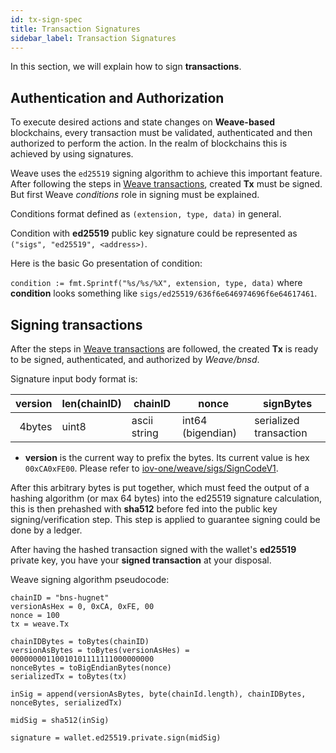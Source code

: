 ```yaml
---
id: tx-sign-spec
title: Transaction Signatures
sidebar_label: Transaction Signatures
---
```


In this section, we will explain how to sign **transactions**.

## Authentication and Authorization

To execute desired actions and state changes on **Weave-based** blockchains, every transaction must be validated, authenticated and then authorized to perform the action. In the realm of blockchains this is achieved by using signatures.

Weave uses the `ed25519` signing algorithm to achieve this important feature.
After following the steps in [Weave transactions](weave/weave-api-spec/02-transaction.md), created **Tx** must be signed. But first Weave _conditions_ role in signing must be explained.

[//]: # 'TODO move readthedocs documentation to this project and give references here'

Conditions format defined as `(extension, type, data)` in general.

Condition with **ed25519** public key signature could be represented as `("sigs", "ed25519", <address>)`.

Here is the basic Go presentation of condition:

`condition := fmt.Sprintf("%s/%s/%X", extension, type, data)` where **condition** looks something like `sigs/ed25519/636f6e646974696f6e64617461`.

## Signing transactions

After the steps in [Weave transactions](weave/weave-api-spec/02-transaction.md) are followed, the created **Tx** is ready to be signed, authenticated, and authorized by _Weave/bnsd_.

Signature input body format is:

| version | len(chainID) | chainID      | nonce             | signBytes              |
| ------: | ------------ | ------------ | ----------------- | ---------------------- |
|  4bytes | uint8        | ascii string | int64 (bigendian) | serialized transaction |

- **version** is the current way to prefix the bytes. Its current value is hex `00xCA0xFE00`. Please refer to [iov-one/weave/sigs/SignCodeV1](https://github.com/iov-one/weave/blob/v0.20.0/x/sigs/controller.go#L14).

After this arbitrary bytes is put together, which must feed the output of a hashing algorithm (or max 64 bytes) into the ed25519 signature calculation, this is then prehashed with **sha512** before fed into the public key signing/verification step. This step is applied to guarantee signing could be done by a ledger.

After having the hashed transaction signed with the wallet's **ed25519** private key, you have your **signed transaction** at your disposal.

Weave signing algorithm pseudocode:

```
chainID = "bns-hugnet"
versionAsHex = 0, 0xCA, 0xFE, 00
nonce = 100
tx = weave.Tx

chainIDBytes = toBytes(chainID)
versionAsBytes = toBytes(versionAsHes) = 00000000110010101111111000000000
nonceBytes = toBigEndianBytes(nonce)
serializedTx = toBytes(tx)

inSig = append(versionAsBytes, byte(chainId.length), chainIDBytes, nonceBytes, serializedTx)

midSig = sha512(inSig)

signature = wallet.ed25519.private.sign(midSig)
```
